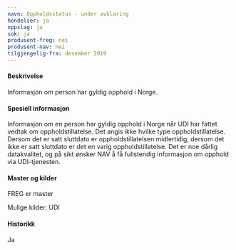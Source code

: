 ```yaml
---
navn: Oppholdsstatus - under avklaring
hendelser: ja
oppslag: ja
sok: ja
produsent-freg: nei
produsent-nav: nei
tilgjengelig-fra: desember 2019
---
```


#### Beskrivelse

Informasjon om person har gyldig opphold i Norge. 

#### Spesiell informasjon

Informasjon om en person har gyldig opphold i Norge når UDI har fattet vedtak om oppholdstillatelse. Det angis ikke hvilke type oppholdstillatelse. Dersom det er satt sluttdato er oppholdstillatelsen midlertidig, dersom det ikke er satt sluttdato er det en varig oppholdstillatelse. Det er noe dårlig datakvalitet, og på sikt ønsker NAV å få fullstendig informasjon om opphold via UDI-tjenesten.

#### Master og kilder

FREG er master

Mulige kilder: UDI


#### Historikk

Ja

